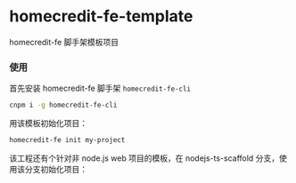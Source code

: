 # homecredit-fe-template

homecredit-fe 脚手架模板项目

### 使用

首先安装 homecredit-fe 脚手架 `homecredit-fe-cli`

```bash
cnpm i -g homecredit-fe-cli
```

用该模板初始化项目：

```bash
homecredit-fe init my-project
```

该工程还有个针对非 node.js web 项目的模板，在 nodejs-ts-scaffold 分支，使用该分支初始化项目：
